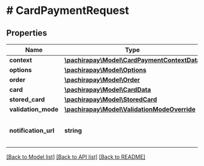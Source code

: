 # # CardPaymentRequest

## Properties

Name | Type | Description | Notes
------------ | ------------- | ------------- | -------------
**context** | [**\pachirapay\Model\CardPaymentContextData**](CardPaymentContextData.md) |  | 
**options** | [**\pachirapay\Model\Options**](Options.md) |  | [optional] 
**order** | [**\pachirapay\Model\Order**](Order.md) |  | 
**card** | [**\pachirapay\Model\CardData**](CardData.md) |  | [optional] 
**stored_card** | [**\pachirapay\Model\StoredCard**](StoredCard.md) |  | [optional] 
**validation_mode** | [**\pachirapay\Model\ValidationModeOverride**](ValidationModeOverride.md) |  | [optional] 
**notification_url** | **string** | Url for the notification of the payment | [optional] 

[[Back to Model list]](../../README.md#documentation-for-models) [[Back to API list]](../../README.md#documentation-for-api-endpoints) [[Back to README]](../../README.md)


